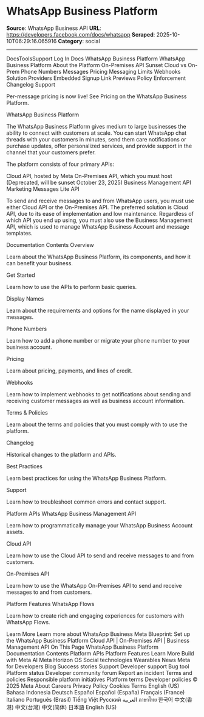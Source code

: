 # WhatsApp Business Platform

**Source**: WhatsApp Business API
**URL**: https://developers.facebook.com/docs/whatsapp
**Scraped**: 2025-10-10T06:29:16.065916
**Category**: social

---

DocsToolsSupport
Log In
Docs
WhatsApp Business Platform
WhatsApp Business Platform
About the Platform
On-Premises API Sunset
Cloud vs On-Prem
Phone Numbers
Messages
Pricing
Messaging Limits
Webhooks
Solution Providers
Embedded Signup
Link Previews
Policy Enforcement
Changelog
Support

Per-message pricing is now live! See Pricing on the WhatsApp Business Platform.

WhatsApp Business Platform

The WhatsApp Business Platform gives medium to large businesses the ability to connect with customers at scale. You can start WhatsApp chat threads with your customers in minutes, send them care notifications or purchase updates, offer personalized services, and provide support in the channel that your customers prefer.

The platform consists of four primary APIs:

Cloud API, hosted by Meta
On-Premises API, which you must host (Deprecated, will be sunset October 23, 2025)
Business Management API
Marketing Messages Lite API

To send and receive messages to and from WhatsApp users, you must use either Cloud API or the On-Premises API. The preferred solution is Cloud API, due to its ease of implementation and low maintenance. Regardless of which API you end up using, you must also use the Business Management API, which is used to manage WhatsApp Business Account and message templates.

Documentation Contents
Overview

Learn about the WhatsApp Business Platform, its components, and how it can benefit your business.

	
Get Started

Learn how to use the APIs to perform basic queries.



Display Names

Learn about the requirements and options for the name displayed in your messages.

	
Phone Numbers

Learn how to add a phone number or migrate your phone number to your business account.



Pricing

Learn about pricing, payments, and lines of credit.

	
Webhooks

Learn how to implement webhooks to get notifications about sending and receiving customer messages as well as business account information.



Terms & Policies

Learn about the terms and policies that you must comply with to use the platform.

	
Changelog

Historical changes to the platform and APIs.



Best Practices

Learn best practices for using the WhatsApp Business Platform.

	
Support

Learn how to troubleshoot common errors and contact support.

Platform APIs
WhatsApp Business Management API

Learn how to programmatically manage your WhatsApp Business Account assets.

	
Cloud API

Learn how to use the Cloud API to send and receive messages to and from customers.



On-Premises API

Learn how to use the WhatsApp On-Premises API to send and receive messages to and from customers.

Platform Features
WhatsApp Flows

Learn how to create rich and engaging experiences for customers with WhatsApp Flows.

	
Learn More
Learn more about WhatsApp Business
Meta Blueprint: Set up the WhatsApp Business Platform
Cloud API | On-Premises API | Business Management API
On This Page
WhatsApp Business Platform
Documentation Contents
Platform APIs
Platform Features
Learn More
Build with Meta
AI
Meta Horizon OS
Social technologies
Wearables
News
Meta for Developers
Blog
Success stories
Support
Developer support
Bug tool
Platform status
Developer community forum
Report an incident
Terms and policies
Responsible platform initiatives
Platform terms
Developer policies
© 2025 Meta
About
Careers
Privacy Policy
Cookies
Terms
English (US)
Bahasa Indonesia
Deutsch
Español
Español (España)
Français (France)
Italiano
Português (Brasil)
Tiếng Việt
Русский
العربية
ภาษาไทย
한국어
中文(香港)
中文(台灣)
中文(简体)
日本語
English (US)
